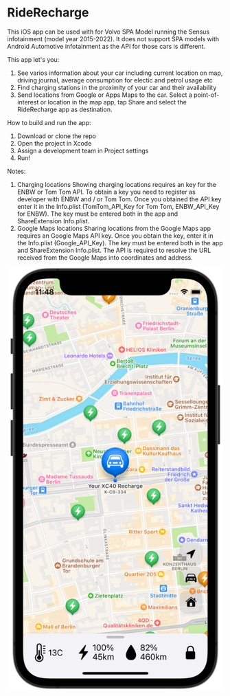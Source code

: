 # RideRecharge
This iOS app can be used with for Volvo SPA Model running the Sensus infotainment (model year 2015-2022). It does not support SPA models with Android Automotive infotainment as the API for those cars is different.

This app let's you:
1) See varios information about your car including current location on map, driving journal, average consumption for electic and petrol usage etc
2) Find charging stations in the proximity of your car and their availability
3) Send locations from Google or Apps Maps to the car. Select a point-of-interest or location in the map app, tap Share and select the RideRecharge app as destination.

How to build and run the app:
1) Download or clone the repo
2) Open the project in Xcode
3) Assign a development team in Project settings
4) Run!

Notes:
1) Charging locations
Showing charging locations requires an key for the ENBW or Tom Tom API. To obtain a key you need to register as developer with ENBW and / or Tom Tom. Once you obtained the API key enter it in the Info.plist (TomTom_API_Key for Tom Tom, ENBW_API_Key for ENBW). The key must be entered both in the app and ShareExtension Info.plist. 
2) Google Maps locations
Sharing locations from the Google Maps app requires an Google Maps API key. Once you obtain the key, enter it in the Info.plist (Google_API_Key). The key must be entered both in the app and ShareExtension Info.plist. The API is required to resolve the URL received from the Google Maps into coordinates and address.

![Screenshot](screenshot.jpg)
